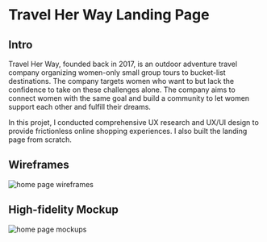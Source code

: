 # Travel Her Way Landing Page

## Intro
Travel Her Way, founded back in 2017, is an outdoor adventure travel company organizing women-only small group tours to bucket-list destinations. The company targets women who want to but lack the confidence to take on these challenges alone. The company aims to connect women with the same goal and build a community to let women support each other and fulfill their dreams.

In this projet, I conducted comprehensive UX research and UX/UI design to provide frictionless online shopping experiences. I also built the landing page from scratch.

## Wireframes
![home page wireframes](https://drive.google.com/uc?export=view&id=1JH0RnTEPIWJHNxG_kZ6aeCRHYlZgX7xs)

## High-fidelity Mockup
![home page mockups](https://drive.google.com/uc?export=view&id=1EzmjTr-FEElGBsQd_sD1tlgidJgiPAP7)

